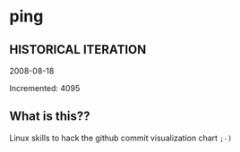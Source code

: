 # ping

## HISTORICAL ITERATION
2008-08-18

Incremented: 4095

## What is this?? 
Linux skills to hack the github commit visualization chart `;-)`
